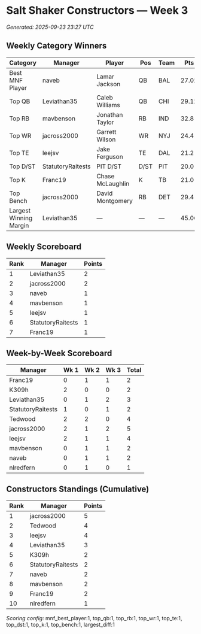 # Salt Shaker Constructors — Week 3
_Generated: 2025-09-23 23:27 UTC_

## Weekly Category Winners
| Category | Manager | Player | Pos | Team | Pts |
|---|---|---|---|---|---|
| Best MNF Player | naveb | Lamar Jackson | QB | BAL | 27.02 |
| Top QB | Leviathan35 | Caleb Williams | QB | CHI | 29.12 |
| Top RB | mavbenson | Jonathan Taylor | RB | IND | 32.8 |
| Top WR | jacross2000 | Garrett Wilson | WR | NYJ | 24.4 |
| Top TE | leejsv | Jake Ferguson | TE | DAL | 21.2 |
| Top D/ST | StatutoryRaitests | PIT D/ST | D/ST | PIT | 20.0 |
| Top K | Franc19 | Chase McLaughlin | K | TB | 21.0 |
| Top Bench | jacross2000 | David Montgomery | RB | DET | 29.4 |
| Largest Winning Margin | Leviathan35 | — | — | — | 45.06 |

## Weekly Scoreboard
| Rank | Manager | Points |
|---|---|---|
| 1 | Leviathan35 | 2 |
| 2 | jacross2000 | 2 |
| 3 | naveb | 1 |
| 4 | mavbenson | 1 |
| 5 | leejsv | 1 |
| 6 | StatutoryRaitests | 1 |
| 7 | Franc19 | 1 |

## Week-by-Week Scoreboard
| Manager | Wk 1 | Wk 2 | Wk 3 | Total |
|---|---|---|---|---|
| Franc19 | 0 | 1 | 1 | 2 |
| K309h | 2 | 0 | 0 | 2 |
| Leviathan35 | 0 | 1 | 2 | 3 |
| StatutoryRaitests | 1 | 0 | 1 | 2 |
| Tedwood | 2 | 2 | 0 | 4 |
| jacross2000 | 2 | 1 | 2 | 5 |
| leejsv | 2 | 1 | 1 | 4 |
| mavbenson | 0 | 1 | 1 | 2 |
| naveb | 0 | 1 | 1 | 2 |
| nlredfern | 0 | 1 | 0 | 1 |

## Constructors Standings (Cumulative)
| Rank | Manager | Points |
|---|---|---|
| 1 | jacross2000 | 5 |
| 2 | Tedwood | 4 |
| 3 | leejsv | 4 |
| 4 | Leviathan35 | 3 |
| 5 | K309h | 2 |
| 6 | StatutoryRaitests | 2 |
| 7 | naveb | 2 |
| 8 | mavbenson | 2 |
| 9 | Franc19 | 2 |
| 10 | nlredfern | 1 |

_Scoring config:_ mnf_best_player:1, top_qb:1, top_rb:1, top_wr:1, top_te:1, top_dst:1, top_k:1, top_bench:1, largest_diff:1
